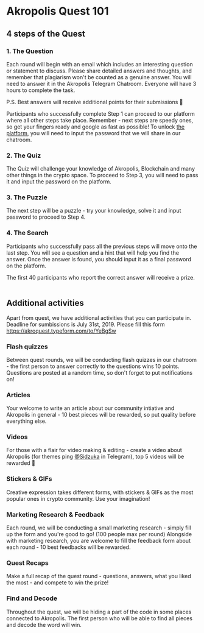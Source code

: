 ﻿# Akropolis Quest 101

## 4 steps of the Quest

### 1\. The Question

Each round will begin with an email which includes an interesting question or statement to discuss. Please share detailed answers and thoughts, and remember that plagiarism won't be counted as a genuine answer. You will need to answer it in the Akropolis Telegram Chatroom. Everyone will have 3 hours to complete the task. 

P.S. Best answers will receive additional points for their submissions 👀

Participants who successfully complete Step 1 can proceed to our platform where all other steps take place. Remember - next steps are speedy ones, so get your fingers ready and google as fast as possible!
To unlock [the platform](https://quest.akropolisnetwork.com), you will need to input the password that we will share in our chatroom.

### 2\. The Quiz

The Quiz will challenge your knowledge of Akropolis, Blockchain and many other things in the crypto space. To proceed to Step 3, you will need to pass it and input the password on the platform. 

### 3\. The Puzzle

The next step will be a puzzle - try your knowledge, solve it and input password to proceed to Step 4.

### 4\. The Search

Participants who successfully pass all the previous steps will move onto the last step. You will see a question and a hint that will help you find the answer. Once the answer is found, you should input it as a final password on the platform.

The first 40 participants who report the correct answer will receive a prize.
<br/>
<br/>

## Additional activities

Apart from quest, we have additional activities that you can participate in. Deadline for sumbissions is July 31st, 2019. Please fill this form https://akroquest.typeform.com/to/YeBgSw


### Flash quizzes
Between quest rounds, we will be conducting flash quizzes in our chatroom - the first person to answer correctly to the questions wins 10 points. Questions are posted at a random time, so don't forget to put notifications on!

### Articles
Your welcome to write an article about our community intiative and Akropolis in general - 10 best pieces will be rewarded, so put quality before everything else.

### Videos
For those with a flair for video making & editing - create a video about Akropolis (for themes ping [@Sidzuka](t.me/Sidzuka) in Telegram), top 5 videos will be rewarded 🙂

### Stickers & GIFs
Creative expression takes different forms, with stickers & GIFs as the most popular ones in crypto community. Use your imagination!

### Marketing Research & Feedback
Each round, we will be conducting a small marketing research - simply fill up the form and you're good to go! (100 people max per round)
Alongside with marketing research, you are welcome to fill the feedback form about each round - 10 best feedbacks will be rewarded.

### Quest Recaps
Make a full recap of the quest round - questions, answers, what you liked the most - and compete to win the prize! 

### Find and Decode
Throughout the quest, we will be hiding a part of the code in some places connected to Akropolis. The first person who will be able to find all pieces and decode the word will win.